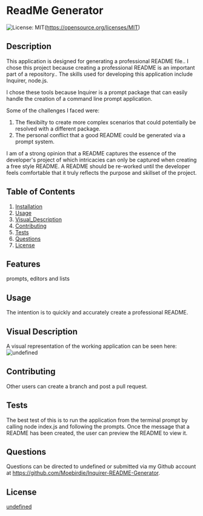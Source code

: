 # ReadMe Generator
![License: MIT](https://img.shields.io/badge/License-MIT-yellow.svg)(https://opensource.org/licenses/MIT)

## Description
This application is designed for generating a professional README file.. I chose this project because creating a professional README is an important part of a repository..
The skills used for developing this application include Inquirer, node.js.

I chose these tools because Inquirer is a prompt package that can easily handle the creation of a command line prompt application. 

Some of the challenges I faced were:
1. The flexibilty to create more complex scenarios that could potentially be resolved with a different package.
2. The personal conflict that a good README could be generated via a prompt system.

I am of a strong opinion that a README captures the essence of the developer's project of which intricacies can only be captured when creating a free style README.  A README should be re-worked until the developer feels comfortable that it truly reflects the purpose and skillset of the project.

## Table of Contents
1. [Installation](#Installation)
2. [Usage](#Usage)
3. [Visual_Description](#Visual%20Description)
4. [Contributing](#Contributing)
5. [Tests](#Tests)  
6. [Questions](#Questions)
7. [License](#License)


## Features
prompts, editors and lists

## Usage
The intention is to quickly and accurately create a professional README.

## Visual Description
A visual representation of the working application can be seen here:
![undefined](assets/images/undefined)

## Contributing
Other users can create a branch and post a pull request.

## Tests
The best test of this is to run the application from the terminal prompt by calling node index.js and following the prompts.  Once the message that a README has been created, the user can preview the README to view it.

## Questions
Questions can be directed to undefined or submitted via my Github account at https://github.com/Moebirdie/Inquirer-README-Generator.

## License
[undefined](https://opensource.org/licenses/undefined)
